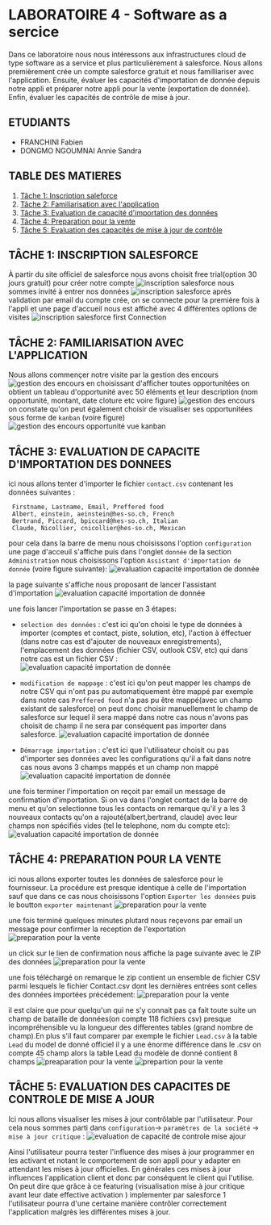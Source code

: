 # LABORATOIRE 4 - Software as a sercice 

Dans ce laboratoire nous nous intéressons aux infrastructures cloud de type software as a service et plus particulièrement à salesforce. Nous allons premièrement crée un compte salesforce gratuit et nous familliariser avec l'application. Ensuite, évaluer les capacités d'importation de donnée depuis notre appli et préparer notre appli pour la vente (exportation de donnée). Enfin, évaluer les capacités de contrôle de mise à jour.

## ETUDIANTS 

* FRANCHINI Fabien
* DONGMO NGOUMNAI Annie Sandra

## TABLE DES MATIERES 

1. [Tâche 1: Inscription saleforce](#t%C3%82che-1-inscription-salesforce)
2. [Tâche 2: Familiarisation avec l'application](#t%C3%82che-2-familiarisation-avec-lapplication)
3. [Tâche 3: Evaluation de capacité d'importation des données](#t%C3%82che-3-evaluation-de-capacite-dimportation-des-donnees)
4. [Tâche 4: Preparation pour la vente](#t%C3%82che-4-preparation-pour-la-vente)
5. [Tâche 5: Evaluation des capacités de mise à jour de contrôle](#t%C3%82che-5-evaluation-des-capacites-de-controle-de-mise-a-jour)

## TÂCHE 1: INSCRIPTION SALESFORCE 

À partir du site officiel de salesforce nous avons choisit free trial(option 30 jours gratuit) pour créer notre compte 
![inscription salesforce](assets/images/CreationCompte.png)
nous sommes invité à entrer nos données 
![inscription salesforce](assets/images/creationCompte2.png)
après validation par email du compte crée, on se connecte pour la première fois à l'appli et une page d'accueil nous est affiché avec 4 différentes options de visites
![inscription salesforce first Connection](assets/images/CreationCompte3.png)


## TÂCHE 2: FAMILIARISATION AVEC L'APPLICATION

Nous allons commençer notre visite par la gestion des encours 
![gestion des encours](assets/images/FamiliarisationApplication1.png)
en choisissant d'afficher toutes opportunitées on obtient un tableau d'opportunité avec 50 éléments et leur description (nom opportunité, montant, date cloture etc voire figure)
![gestion des encours](assets/images/familiariasationAppliToutesLesOpportunitees3.png)
on constate qu'on peut également choisir de visualiser ses opportunitées sous forme de `kanban` (voire figure)
![gestion des encours opportunité vue kanban](assets/images/familiarisationAppliVueKanban.png)

## TÂCHE 3: EVALUATION DE CAPACITE D'IMPORTATION DES DONNEES

ici nous allons tenter d'importer le fichier `contact.csv` contenant les données suivantes :
```
 Firstname, Lastname, Email, Preffered food
 Albert, einstein, aeinstein@hes-so.ch, French
 Bertrand, Piccard, bpiccard@hes-so.ch, Italian
 Claude, Nicollier, cnicollier@hes-so.ch, Mexican
```
pour cela dans la barre de menu nous choisissons l'option `configuration` une page d'acceuil s'affiche puis dans l'onglet `donnée` de la section `Administration` nous choisissons l'option `Assistant d'importation de donnée` (voire figure suivante):
![evaluation capacité importation de donnée](assets/images/tache3ClickOnImportationDonnée.png)

la page suivante s'affiche nous proposant de lancer l'assistant d'importation
![evaluation capacité importation de donnée](assets/images/Tache3LancementAssistantdImportationSuite1.png)

une fois lancer l'importation se passe en 3 étapes: 
- `selection des données` : c'est ici qu'on choisi le type de données à importer (comptes et contact, piste, solution, etc), l'action à éffectuer (dans notre cas est d'ajouter de nouveaux enregistrements), l'emplacement des données (fichier CSV, outlook CSV, etc) qui dans notre cas est un fichier CSV : 
![evaluation capacité importation de donnée](assets/images/tache3ImportingDataCSV1.png)

- `modification de mappage` : c'est ici qu'on peut mapper les champs de notre CSV qui n'ont pas pu automatiquement être mappé par exemple dans notre cas `Preffered food` n'a pas pu être mappé(avec un champ existant de salesforce) on peut donc choisir manuellement le champ de salesforce sur lequel il sera mappé dans notre cas nous n'avons pas choisit de champ il ne sera par conséquent pas importer dans salesforce.
![evaluation capacité importation de donnée](assets/images/tache3ImportationdataCSV2.png)

- `Démarrage importation` : c'est ici que l'utilisateur choisit ou pas d'importer ses données avec les configurations qu'il a fait dans notre cas nous avons 3 champs mappés et un champ non mappé
![evaluation capacité importation de donnée](assets/images/tache3ImportationdataCSV3.png)

une fois terminer l'importation on reçoit par email un message de confirmation d'importation. Si on va dans l'onglet contact de la barre de menu et qu'on selectionne tous les contacts on remarque qu'il y a les 3 nouveaux contacts qu'on a rajouté(albert,bertrand, claude) avec leur champs non spécifiés vides (tel le telephone, nom du compte etc):
![evaluation capacité importation de donnée](assets/images/tache3ImportationdataCSVTermineeTousLesContact.png)

## TÂCHE 4: PREPARATION POUR LA VENTE

ici nous allons exporter toutes les données de salesforce pour le fournisseur. La procédure est presque identique à celle de l'importation sauf que dans ce cas nous choisissons l'option `Exporter les données` puis le boutton `exporter maintenant`
![preparation pour la vente](assets/images/tache4ExportingData1.png)

une fois terminé quelques minutes plutard nous reçevons par email un message pour confirmer la reception de l'exportation
![preparation pour la vente](assets/images/tache4ExportingDataReceiveConfirm.png)

un click sur le lien de confirmation nous affiche la page suivante avec le ZIP des données
![preparation pour la vente](assets/images/tache4exportingdata2.png)

une fois téléchargé on remarque le zip contient un ensemble de fichier CSV parmi lesquels le fichier Contact.csv dont les dernières entrées sont celles des données importées précédement:
![preparation pour la vente](assets/images/tache4exportingDataResultzipwithMyImport.png)

il est claire que pour quelqu'un qui ne s'y connait pas ça fait toute suite un champ de bataille de données(on compte 118 fichiers csv) presque incompréhensible vu la longueur des differentes tables (grand nombre de champ).En plus s'il faut comparer par exemple le fichier `Lead.csv` à la table `Lead` du model de donné officiel il y a une énorme différence dans le .csv on compte 45 champ alors la table Lead du modèle de donné contient 8 champs
![preaparation pour la vente](assets/images/tache4Lead.PNG)
![prepartion pour la vente](assets/images/tache4exportingdataSchema.png)

## TÂCHE 5: EVALUATION DES CAPACITES DE CONTROLE DE MISE A JOUR

Ici nous allons visualiser les mises à jour contrôlable par l'utilisateur. Pour cela nous sommes parti dans `configuration`-> `paramètres de la société` -> `mise à jour critique` : 
![evaluation de capacité de controle mise ajour](assets/images/tache5MiseAJourCritique.png)

Ainsi l'utilisateur pourra tester l'influence des mises à jour programmer en les activant et notant le comportement de son appli pour y adapter en attendant les mises à jour officielles. En générales ces mises à jour influences l'application client et donc par conséquent le client qui l'utilise. On peut dire que grâce à ce featuring (visualisation mise à jour critique avant leur date effective activation ) implementer par salesforce 1 l'utilisateur pourra d'une certaine manière contrôler correctement l'application malgrès les différentes mises à jour.

